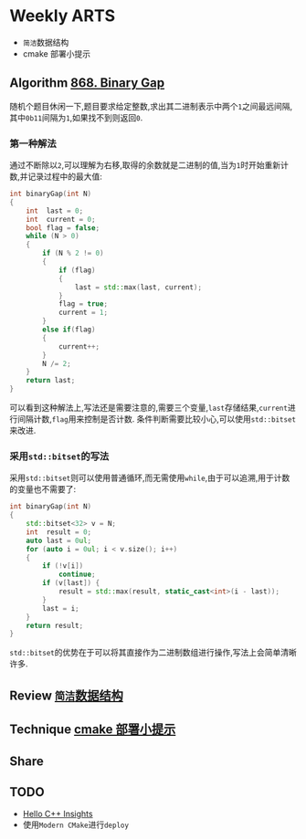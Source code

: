 # Weekly ARTS

- `简洁`数据结构
- cmake 部署小提示

## Algorithm [868. Binary Gap](https://leetcode.com/problems/binary-gap/)

随机个题目休闲一下,题目要求给定整数,求出其二进制表示中两个`1`之间最远间隔,其中`0b11`间隔为`1`,如果找不到则返回`0`.

### 第一种解法

通过不断除以`2`,可以理解为右移,取得的余数就是二进制的值,当为`1`时开始重新计数,并记录过程中的最大值:

```C++
int binaryGap(int N)
{
    int  last = 0;
    int  current = 0;
    bool flag = false;
    while (N > 0)
    {
        if (N % 2 != 0)
        {
            if (flag)
            {
                last = std::max(last, current);
            }
            flag = true;
            current = 1;
        }
        else if(flag)
        {
            current++;
        }
        N /= 2;
    }
    return last;
}
```

可以看到这种解法上,写法还是需要注意的,需要三个变量,`last`存储结果,`current`进行间隔计数,`flag`用来控制是否计数. 条件判断需要比较小心,可以使用`std::bitset`来改进.

### 采用`std::bitset`的写法

采用`std::bitset`则可以使用普通循环,而无需使用`while`,由于可以追溯,用于计数的变量也不需要了:

```C++
int binaryGap(int N)
{
    std::bitset<32> v = N;
    int  result = 0;
    auto last = 0ul;
    for (auto i = 0ul; i < v.size(); i++)
    {
        if (!v[i])
            continue;
        if (v[last]) {
            result = std::max(result, static_cast<int>(i - last));
        }
        last = i;
    }
    return result;
}
```

`std::bitset`的优势在于可以将其直接作为二进制数组进行操作,写法上会简单清晰许多.

## Review [`简洁`数据结构](simple-data-structures.md)

## Technique [cmake 部署小提示](cmake-deploy-tips.md)

## Share

## TODO

- [Hello C++ Insights](https://www.andreasfertig.blog/2019/03/hello-c-insights.html)
- 使用`Modern CMake`进行`deploy`
